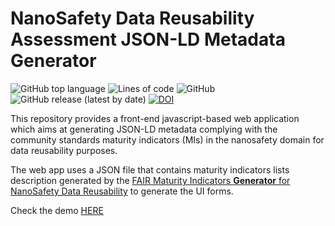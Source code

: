 # NanoSafety Data Reusability Assessment JSON-LD Metadata Generator

![GitHub top language](https://img.shields.io/github/languages/top/ammar257ammar/nsdra-jsonld-metadata-generator-webapp) ![Lines of code](https://img.shields.io/tokei/lines/github/ammar257ammar/nsdra-jsonld-metadata-generator-webapp) ![GitHub](https://img.shields.io/github/license/ammar257ammar/nsdra-jsonld-metadata-generator-webapp) ![GitHub release (latest by date)](https://img.shields.io/github/v/release/ammar257ammar/nsdra-jsonld-metadata-generator-webapp) [![DOI](https://zenodo.org/badge/363756160.svg)](https://zenodo.org/badge/latestdoi/363756160)

This repository provides a front-end javascript-based web application which aims at generating JSON-LD metadata complying with the community standards maturity indicators (MIs) in the nanosafety domain for data reusability purposes.

The web app uses a JSON file that contains maturity indicators lists description generated by the [FAIR Maturity Indicators **Generator** for NanoSafety Data Reusability](https://github.com/ammar257ammar/nsdra-maturity-indicators-generator) to generate the UI forms.

Check the demo [HERE](https://ammar257ammar.github.io/nsdra-jsonld-metadata-generator-webapp/)